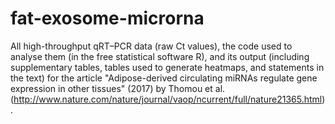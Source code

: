 # fat-exosome-microrna

All high-throughput qRT–PCR data (raw Ct values), the code used to analyse them (in the free statistical software R), and its output (including supplementary tables, tables used to generate heatmaps, and statements in the text) for the article "Adipose-derived circulating miRNAs regulate gene expression in other tissues" (2017) by Thomou et al. (http://www.nature.com/nature/journal/vaop/ncurrent/full/nature21365.html).
